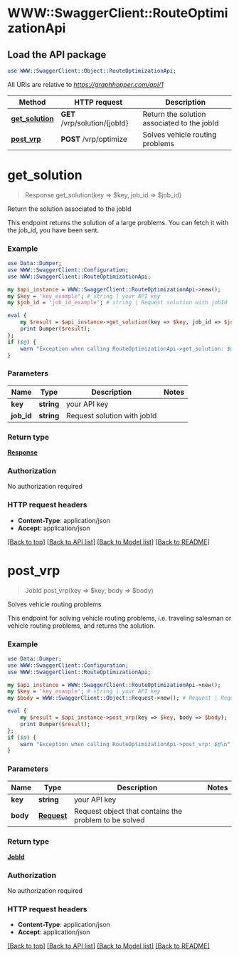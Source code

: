 # WWW::SwaggerClient::RouteOptimizationApi

## Load the API package
```perl
use WWW::SwaggerClient::Object::RouteOptimizationApi;
```

All URIs are relative to *https://graphhopper.com/api/1*

Method | HTTP request | Description
------------- | ------------- | -------------
[**get_solution**](RouteOptimizationApi.md#get_solution) | **GET** /vrp/solution/{jobId} | Return the solution associated to the jobId
[**post_vrp**](RouteOptimizationApi.md#post_vrp) | **POST** /vrp/optimize | Solves vehicle routing problems


# **get_solution**
> Response get_solution(key => $key, job_id => $job_id)

Return the solution associated to the jobId

This endpoint returns the solution of a large problems. You can fetch it with the job_id, you have been sent. 

### Example 
```perl
use Data::Dumper;
use WWW::SwaggerClient::Configuration;
use WWW::SwaggerClient::RouteOptimizationApi;

my $api_instance = WWW::SwaggerClient::RouteOptimizationApi->new();
my $key = 'key_example'; # string | your API key
my $job_id = 'job_id_example'; # string | Request solution with jobId

eval { 
    my $result = $api_instance->get_solution(key => $key, job_id => $job_id);
    print Dumper($result);
};
if ($@) {
    warn "Exception when calling RouteOptimizationApi->get_solution: $@\n";
}
```

### Parameters

Name | Type | Description  | Notes
------------- | ------------- | ------------- | -------------
 **key** | **string**| your API key | 
 **job_id** | **string**| Request solution with jobId | 

### Return type

[**Response**](Response.md)

### Authorization

No authorization required

### HTTP request headers

 - **Content-Type**: application/json
 - **Accept**: application/json

[[Back to top]](#) [[Back to API list]](../README.md#documentation-for-api-endpoints) [[Back to Model list]](../README.md#documentation-for-models) [[Back to README]](../README.md)

# **post_vrp**
> JobId post_vrp(key => $key, body => $body)

Solves vehicle routing problems

This endpoint for solving vehicle routing problems, i.e. traveling salesman or vehicle routing problems, and returns the solution.

### Example 
```perl
use Data::Dumper;
use WWW::SwaggerClient::Configuration;
use WWW::SwaggerClient::RouteOptimizationApi;

my $api_instance = WWW::SwaggerClient::RouteOptimizationApi->new();
my $key = 'key_example'; # string | your API key
my $body = WWW::SwaggerClient::Object::Request->new(); # Request | Request object that contains the problem to be solved

eval { 
    my $result = $api_instance->post_vrp(key => $key, body => $body);
    print Dumper($result);
};
if ($@) {
    warn "Exception when calling RouteOptimizationApi->post_vrp: $@\n";
}
```

### Parameters

Name | Type | Description  | Notes
------------- | ------------- | ------------- | -------------
 **key** | **string**| your API key | 
 **body** | [**Request**](Request.md)| Request object that contains the problem to be solved | 

### Return type

[**JobId**](JobId.md)

### Authorization

No authorization required

### HTTP request headers

 - **Content-Type**: application/json
 - **Accept**: application/json

[[Back to top]](#) [[Back to API list]](../README.md#documentation-for-api-endpoints) [[Back to Model list]](../README.md#documentation-for-models) [[Back to README]](../README.md)

